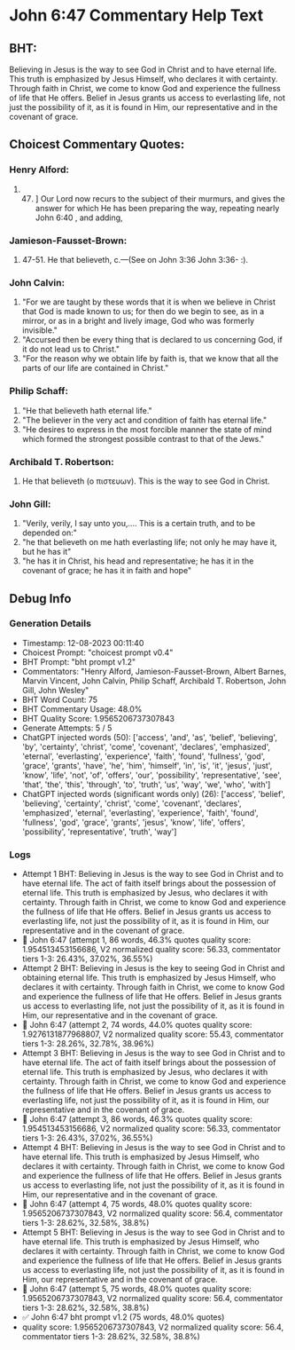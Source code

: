 # John 6:47 Commentary Help Text

## BHT:
Believing in Jesus is the way to see God in Christ and to have eternal life. This truth is emphasized by Jesus Himself, who declares it with certainty. Through faith in Christ, we come to know God and experience the fullness of life that He offers. Belief in Jesus grants us access to everlasting life, not just the possibility of it, as it is found in Him, our representative and in the covenant of grace.

## Choicest Commentary Quotes:
### Henry Alford:
1.  47. ] Our Lord now recurs to the subject of their murmurs, and gives the answer for which He has been preparing the way, repeating nearly John 6:40 , and adding,


### Jamieson-Fausset-Brown:
1. 47-51. He that believeth,
	c.—(See on John 3:36 John 3:36- :).


### John Calvin:
1. "For we are taught by these words that it is when we believe in Christ that God is made known to us; for then do we begin to see, as in a mirror, or as in a bright and lively image, God who was formerly invisible."
2. "Accursed then be every thing that is declared to us concerning God, if it do not lead us to Christ."
3. "For the reason why we obtain life by faith is, that we know that all the parts of our life are contained in Christ."

### Philip Schaff:
1. "He that believeth hath eternal life." 
2. "The believer in the very act and condition of faith has eternal life." 
3. "He desires to express in the most forcible manner the state of mind which formed the strongest possible contrast to that of the Jews."

### Archibald T. Robertson:
1.  He that believeth (ο πιστευων). This is the way to see God in Christ. 


### John Gill:
1. "Verily, verily, I say unto you,.... This is a certain truth, and to be depended on:"
2. "he that believeth on me hath everlasting life; not only he may have it, but he has it"
3. "he has it in Christ, his head and representative; he has it in the covenant of grace; he has it in faith and hope"


## Debug Info
### Generation Details
- Timestamp: 12-08-2023 00:11:40
- Choicest Prompt: "choicest prompt v0.4"
- BHT Prompt: "bht prompt v1.2"
- Commentators: "Henry Alford, Jamieson-Fausset-Brown, Albert Barnes, Marvin Vincent, John Calvin, Philip Schaff, Archibald T. Robertson, John Gill, John Wesley"
- BHT Word Count: 75
- BHT Commentary Usage: 48.0%
- BHT Quality Score: 1.9565206737307843
- Generate Attempts: 5 / 5
- ChatGPT injected words (50):
	['access', 'and', 'as', 'belief', 'believing', 'by', 'certainty', 'christ', 'come', 'covenant', 'declares', 'emphasized', 'eternal', 'everlasting', 'experience', 'faith', 'found', 'fullness', 'god', 'grace', 'grants', 'have', 'he', 'him', 'himself', 'in', 'is', 'it', 'jesus', 'just', 'know', 'life', 'not', 'of', 'offers', 'our', 'possibility', 'representative', 'see', 'that', 'the', 'this', 'through', 'to', 'truth', 'us', 'way', 'we', 'who', 'with']
- ChatGPT injected words (significant words only) (26):
	['access', 'belief', 'believing', 'certainty', 'christ', 'come', 'covenant', 'declares', 'emphasized', 'eternal', 'everlasting', 'experience', 'faith', 'found', 'fullness', 'god', 'grace', 'grants', 'jesus', 'know', 'life', 'offers', 'possibility', 'representative', 'truth', 'way']

### Logs
- Attempt 1 BHT: Believing in Jesus is the way to see God in Christ and to have eternal life. The act of faith itself brings about the possession of eternal life. This truth is emphasized by Jesus, who declares it with certainty. Through faith in Christ, we come to know God and experience the fullness of life that He offers. Belief in Jesus grants us access to everlasting life, not just the possibility of it, as it is found in Him, our representative and in the covenant of grace.
- 🔄 John 6:47 (attempt 1, 86 words, 46.3% quotes quality score: 1.954513453156686, V2 normalized quality score: 56.33, commentator tiers 1-3: 26.43%, 37.02%, 36.55%)
- Attempt 2 BHT: Believing in Jesus is the key to seeing God in Christ and obtaining eternal life. This truth is emphasized by Jesus Himself, who declares it with certainty. Through faith in Christ, we come to know God and experience the fullness of life that He offers. Belief in Jesus grants us access to everlasting life, not just the possibility of it, as it is found in Him, our representative and in the covenant of grace.
- 🔄 John 6:47 (attempt 2, 74 words, 44.0% quotes quality score: 1.9276131877968807, V2 normalized quality score: 55.43, commentator tiers 1-3: 28.26%, 32.78%, 38.96%)
- Attempt 3 BHT: Believing in Jesus is the way to see God in Christ and to have eternal life. The act of faith itself brings about the possession of eternal life. This truth is emphasized by Jesus, who declares it with certainty. Through faith in Christ, we come to know God and experience the fullness of life that He offers. Belief in Jesus grants us access to everlasting life, not just the possibility of it, as it is found in Him, our representative and in the covenant of grace.
- 🔄 John 6:47 (attempt 3, 86 words, 46.3% quotes quality score: 1.954513453156686, V2 normalized quality score: 56.33, commentator tiers 1-3: 26.43%, 37.02%, 36.55%)
- Attempt 4 BHT: Believing in Jesus is the way to see God in Christ and to have eternal life. This truth is emphasized by Jesus Himself, who declares it with certainty. Through faith in Christ, we come to know God and experience the fullness of life that He offers. Belief in Jesus grants us access to everlasting life, not just the possibility of it, as it is found in Him, our representative and in the covenant of grace.
- 🔄 John 6:47 (attempt 4, 75 words, 48.0% quotes quality score: 1.9565206737307843, V2 normalized quality score: 56.4, commentator tiers 1-3: 28.62%, 32.58%, 38.8%)
- Attempt 5 BHT: Believing in Jesus is the way to see God in Christ and to have eternal life. This truth is emphasized by Jesus Himself, who declares it with certainty. Through faith in Christ, we come to know God and experience the fullness of life that He offers. Belief in Jesus grants us access to everlasting life, not just the possibility of it, as it is found in Him, our representative and in the covenant of grace.
- 🔄 John 6:47 (attempt 5, 75 words, 48.0% quotes quality score: 1.9565206737307843, V2 normalized quality score: 56.4, commentator tiers 1-3: 28.62%, 32.58%, 38.8%)
- ✅ John 6:47 bht prompt v1.2 (75 words, 48.0% quotes)
- quality score: 1.9565206737307843, V2 normalized quality score: 56.4, commentator tiers 1-3: 28.62%, 32.58%, 38.8%)
